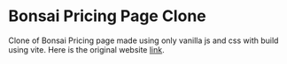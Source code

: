 # Bonsai Pricing Page Clone
Clone of Bonsai Pricing page made using only vanilla js and css with build using vite. Here is the original website [link](https://www.hellobonsai.com/pricing).
